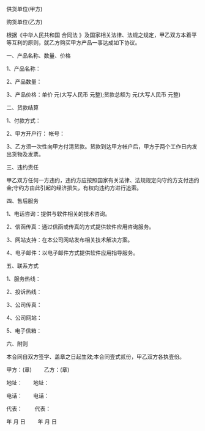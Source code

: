 
 


供货单位(甲方)


购货单位(乙方)


根据《中华人民共和国
合同法
》及国家相关法律、法规之规定，甲乙双方本着平等互利的原则，就乙方购买甲方产品一事达成如下协议。


一、产品名称、数量、价格


1、产品名称：


2、产品数量：


3、产品价格：单价 元(大写人民币 元整);货款总额为 元(大写人民币 元整)


二、货款结算


1、付款方式：


2、甲方开户行： 帐号：


3、乙方须一次性向甲方付清货款。货款到达甲方帐户后，甲方于两个工作日内发出货物及发票。


三、违约责任


甲乙双方任何一方违约，违约方应按照国家有关法律、法规规定向守约方支付违约金;守约方由此引起的经济损失，有权向违约方进行追索。


四、售后服务


1、电话咨询：提供与软件相关的技术咨询。


2、信函传真：通过信函或传真的方式提供软件应用咨询服务。


3、网站支持：在本公司网站发布相关技术解决方案。


4、电子邮件：以电子邮件方式提供软件应用指导服务。


五、联系方式


1、服务热线：


2、投诉热线：


3、公司传真：


4、公司网站：


5、电子信箱：


六、附则


本合同自双方签字、盖章之日起生效;本合同壹式贰份，甲乙双方各执壹份。


甲方：(章) 　　乙方：(章)


地址：　　地址：


电话：　　电话：


代表： 　　代表：


年 月 日 　　年 月 日
 


 

 
 
 
 
 
  


  
 

  


  


  
 
 
 
 

